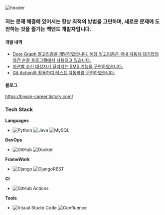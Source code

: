 ![header](https://capsule-render.vercel.app/api?type=cylinder&color=0e3c45&height=150&section=header&text=Welcome&fontColor=ffffff&fontSize=70&animation=fadeIn&fontAlignY=55)

### 저는 문제 해결에 있어서는 항상 최적의 방법을 고민하며, 새로운 문제에 도전하는 것을 즐기는 백엔드 개발자입니다.

#### 개발 내역
 - [Door Graph 알고리즘을 개발하였습니다. 해당 알고리즘은 국내 자동차 대기업의 야간 순찰 프로그램에서 사용되고 있습니다.](https://bjwan-career.tistory.com/77)
 - [미션별 수신 대상자가 달라지는 SMS 기능을 구현하였습니다.](https://bjwan-career.tistory.com/79)
 - [Git Action을 활용하여 테스트 자동화를 구현하였습니다.](https://bjwan-career.tistory.com/56)

#### 블로그
https://bjwan-career.tistory.com/
 
### Tech Stack
**Languages**
 
- ![Python](https://img.shields.io/badge/-Python-333333?style=flat&logo=python) ![Java](https://img.shields.io/badge/-Java-333333?style=flat&logo=Java&logoColor=007396) ![MySQL](https://img.shields.io/badge/-MySQL-333333?style=flat&logo=mysql)

**DevOps**
 - ![GitHub](https://img.shields.io/badge/-GitHub-333333?style=flat&logo=github) ![Docker](https://img.shields.io/badge/-Docker-333333?style=flat&logo=docker)
 
**FrameWork**
 - ![Django](https://img.shields.io/badge/-Django-333333?style=flat&logo=django) ![DjangoREST](https://img.shields.io/badge/DJANGO-REST-ff1709?style=flat&logo=django&logoColor=white&color=ff1709&labelColor=gray)

**CI**
- ![GitHub Actions](https://img.shields.io/badge/github%20actions-%232671E5.svg?style=flat&logo=githubactions&logoColor=white)

**Tools**
- ![Visual Studio Code](https://img.shields.io/badge/-Visual%20Studio%20Code-333333?style=flat&logo=visual-studio-code&logoColor=007ACC) ![Confluence](https://img.shields.io/badge/-Confluence-333333?style=flat&logo=slack&logoColor=4A154B)

<!--
**bae-jae/bae-jae** is a ✨ _special_ ✨ repository because its `README.md` (this file) appears on your GitHub profile.

Here are some ideas to get you started:

- 🔭 I’m currently working on ...
- 🌱 I’m currently learning ...
- 👯 I’m looking to collaborate on ...
- 🤔 I’m looking for help with ...
- 💬 Ask me about ...
- 📫 How to reach me: ...
- 😄 Pronouns: ...
- ⚡ Fun fact: ...
-->
